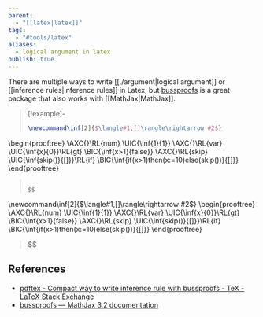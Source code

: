 ```yaml
---
parent:
  - "[[latex|latex]]"
tags:
  - "#tools/latex"
aliases:
  - logical argument in latex
publish: true
---
```

There are multiple ways to write [[./argument|logical argument]] or [[inference rules|inference rules]] in Latex, but [bussproofs](https://ctan.org/pkg/bussproofs) is a great package that also works with [[MathJax|MathJax]].

> [!example]-
> ```latex
> \newcommand\inf[2]{$\langle#1,[]\rangle\rightarrow #2$}
\begin{prooftree}
  \AXC{}\RL{num}
  \UIC{\inf{1}{1}}
  \AXC{}\RL{var}
  \UIC{\inf{x}{0}}\RL{gt}
  \BIC{\inf{x>1}{false}}
  \AXC{}\RL{skip}
  \UIC{\inf{skip()}{[]}}\RL{if}
  \BIC{\inf{if(x>1)then(x:=10)else(skip())}{[]}}
\end{prooftree}
>   ```
> 
>$$
\newcommand\inf[2]{$\langle#1,[]\rangle\rightarrow #2$}
\begin{prooftree}
  \AXC{}\RL{num}
  \UIC{\inf{1}{1}}
  \AXC{}\RL{var}
  \UIC{\inf{x}{0}}\RL{gt}
  \BIC{\inf{x>1}{false}}
  \AXC{}\RL{skip}
  \UIC{\inf{skip()}{[]}}\RL{if}
  \BIC{\inf{if(x>1)then(x:=10)else(skip())}{[]}}
\end{prooftree}
>$$

## References
- [pdftex - Compact way to write inference rule with bussproofs - TeX - LaTeX Stack Exchange](https://tex.stackexchange.com/questions/600824/compact-way-to-write-inference-rule-with-bussproofs)
- [bussproofs — MathJax 3.2 documentation](https://docs.mathjax.org/en/latest/input/tex/extensions/bussproofs.html)